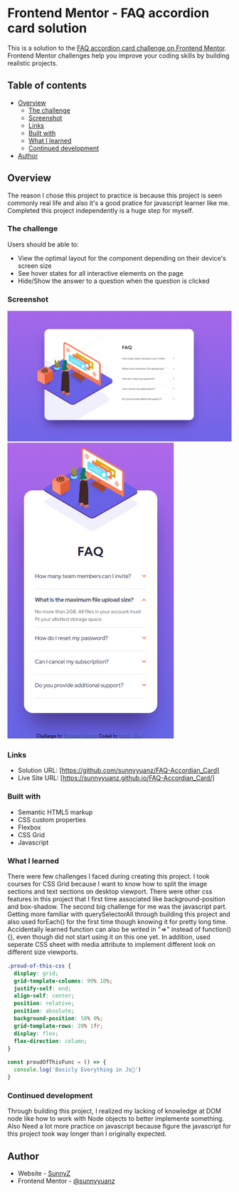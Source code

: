 # Frontend Mentor - FAQ accordion card solution

This is a solution to the [FAQ accordion card challenge on Frontend Mentor](https://www.frontendmentor.io/challenges/faq-accordion-card-XlyjD0Oam). Frontend Mentor challenges help you improve your coding skills by building realistic projects. 

## Table of contents

- [Overview](#overview)
  - [The challenge](#the-challenge)
  - [Screenshot](#screenshot)
  - [Links](#links)
  - [Built with](#built-with)
  - [What I learned](#what-i-learned)
  - [Continued development](#continued-development)
- [Author](#author)

## Overview
The reason I chose this project to practice is because this project is seen commonly real life and also it's a good pratice for javascript learner like me. Completed this project independently is a huge step for myself. 

### The challenge

Users should be able to:

- View the optimal layout for the component depending on their device's screen size
- See hover states for all interactive elements on the page
- Hide/Show the answer to a question when the question is clicked

### Screenshot

![Mobile Screenshot](./screenshots/DesktopCapture.PNG)
![Desktop Screenshot](./screenshots/MobileCapture.PNG)

### Links

- Solution URL: [https://github.com/sunnyyuanz/FAQ-Accordian_Card]
- Live Site URL: [https://sunnyyuanz.github.io/FAQ-Accordian_Card/]

### Built with

- Semantic HTML5 markup
- CSS custom properties
- Flexbox
- CSS Grid
- Javascript

### What I learned

There were few challenges I faced during creating this project. I took courses for CSS Grid because I want to know how to split the image sections and text sections on desktop viewport. There were other css features in this project that I first time associated like background-position and box-shadow. The second big challenge for me was the javascript part. Getting more familiar with querySelectorAll through building this project and also used forEach() for the first time though knowing it for pretty long time. Accidentally learned function can also be writed in "=>" instead of function(){}, even though did not start using it on this one yet. In addition, used seperate CSS sheet with media attribute to implement different look on different size viewports. 

```css
.proud-of-this-css {
  display: grid;
  grid-template-columns: 90% 10%;
  justify-self: end;
  align-self: center;
  position: relative;
  position: absolute;
  background-position: 50% 0%;
  grid-template-rows: 20% 1fr;
  display: flex;
  flex-direction: column;
}
```
```js
const proudOfThisFunc = () => {
  console.log('Basicly Everything in Js🎉')
}
```

### Continued development

Through building this project, I realized my lacking of knowledge at DOM node like how to work with Node objects to better implemente something. Also Need a lot more practice on javascript because figure the javascript for this project took way longer than I originally expected.

## Author

- Website - [SunnyZ](https://github.com/sunnyyuanz)
- Frontend Mentor - [@sunnyyuanz](https://www.frontendmentor.io/profile/sunnyyuanz)

